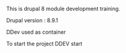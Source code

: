 This is drupal 8 module development training.

Drupal version : 8.9.1

DDev used as container

To start the project
DDEV start
